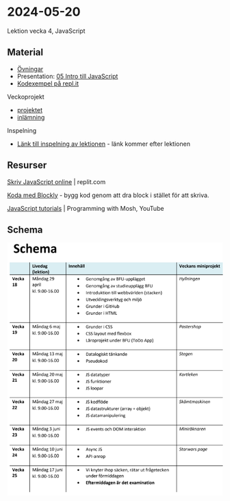 # 2024-05-20
Lektion vecka 4, JavaScript

## Material
+ [Övningar](exercises.md)
+ Presentation: [05 Intro till JavaScript](https://docs.google.com/presentation/d/1DJfWW1MRQbrVnCO9qgQOuPmwEFmkDeGkrdVxO9ow4fs/edit?usp=sharing)
+ [Kodexempel på repl.it](https://replit.com/@david_zocom/OvercookedGraciousCodegeneration)


Veckoprojekt
+ [projektet](projekt.md)
+ [inlämning](https://docs.google.com/forms/d/e/1FAIpQLSezrlfsYZSWjpPpX5PytUpp0gTjf9uS7rM3d-f1qZXtZnLLEQ/viewform?usp=sf_link)

Inspelning
+ [Länk till inspelning av lektionen]() - länk kommer efter lektionen


## Resurser

[Skriv JavaScript online](https://replit.com/) | replit.com

[Koda med Blockly](https://lejonmanen.github.io/learn-code-blockly/) - bygg kod genom att dra block i stället för att skriva.

[JavaScript tutorials](https://www.youtube.com/playlist?list=PLTjRvDozrdlxEIuOBZkMAK5uiqp8rHUax) | Programming with Mosh, YouTube

## Schema
![Schema för kursen](schema.png)

